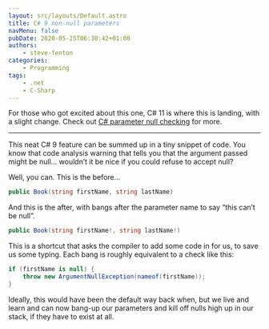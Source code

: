 ```yaml
---
layout: src/layouts/Default.astro
title: C# 9 non-null parameters
navMenu: false
pubDate: 2020-05-25T06:30:42+01:00
authors:
    - steve-fenton
categories:
    - Programming
tags:
    - .net
    - C-Sharp
---
```


For those who got excited about this one, C# 11 is where this is landing, with a slight change. Check out [C# parameter null checking](/2022/03/parameter-null-checking-in-c/) for more.

- - - - - -

This neat C# 9 feature can be summed up in a tiny snippet of code. You know that code analysis warning that tells you that the argument passed might be null… wouldn’t it be nice if you could refuse to accept null?

Well, you can. This is the before…

```csharp
public Book(string firstName, string lastName)
```

And this is the after, with bangs after the parameter name to say “this can’t be null”.

```csharp
public Book(string firstName!, string lastName!)
```

This is a shortcut that asks the compiler to add some code in for us, to save us some typing. Each bang is roughly equivalent to a check like this:

```csharp
if (firstName is null) {
    throw new ArgumentNullException(nameof(firstName));
}
```

Ideally, this would have been the default way back when, but we live and learn and can now bang-up our parameters and kill off nulls high up in our stack, if they have to exist at all.